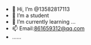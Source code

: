 - 👋 Hi, I’m @13582817113
- 👀 I’m a student
- 🌱 I’m currently learning ...
- 📫 Email:861659312@qq.com
- ......

<!---
13582817113/13582817113 is a ✨ special ✨ repository because its `README.md` (this file) appears on your GitHub profile.
You can click the Preview link to take a look at your changes.
--->
